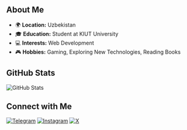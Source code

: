 <!-- About Me Section -->
## About Me

- 🌍 **Location:** Uzbekistan
- 🎓 **Education:** Student at KIUT University
- 💻 **Interests:** Web Development
- 🎮 **Hobbies:** Gaming, Exploring New Technologies, Reading Books

<!-- GitHub Stats -->
## GitHub Stats

<!-- GitHub Stats and Top Languages Side by Side -->
<div style="display: flex; justify-content: space-between; align-items: center;">
  <!-- GitHub Stats -->
  <div style="flex: 1; padding-right: 10px;">
    <img src="https://github-readme-stats.vercel.app/api?username=Karimov-Akbar&show_icons=true&theme=transparent&title_color=FF0000&text_color=FF0000&icon_color=FFFFFF" alt="GitHub Stats">
  </div>
</div>

<!-- Contact Me Section -->
## Connect with Me

[![Telegram](https://img.shields.io/badge/Telegram-0088CC?style=for-the-badge&logo=telegram&logoColor=white)](https://t.me/iamknight_a)
[![Instagram](https://img.shields.io/badge/Instagram-833ab4?style=for-the-badge&logo=instagram&logoColor=white)](https://www.instagram.com/iamknight___a)
[![X](https://img.shields.io/badge/X-000000?style=for-the-badge&logo=x&logoColor=white)](https://x.com/morshus1)
